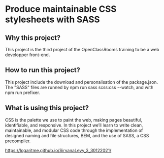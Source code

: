 # Produce maintainable CSS stylesheets with SASS

## Why this project?
This project is the third project of the OpenClassRooms training to be a web developper front-end.

## How to run this project?
This project include the download and personalisation of the package.json. The "SASS" files are runned by npm run sass scss:css --watch, and with npm run prefixer.

## What is using this project?
CSS is the palette we use to paint the web, making pages beautiful, identifiable, and responsive. In this project we’ll learn to write clean, maintainable, and modular CSS code through the implementation of designed naming and file structures, BEM, and the use of SASS, a CSS precompiler.

https://logaritme.github.io/SirvanaLevy_3_30122021/